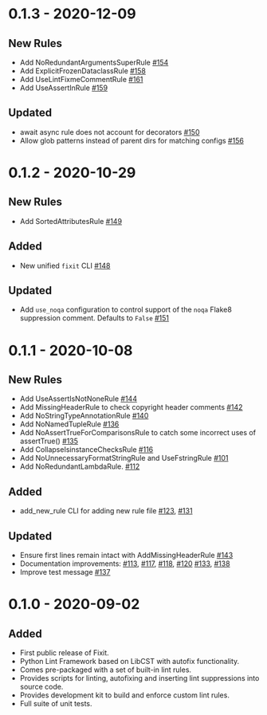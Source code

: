 # 0.1.3 - 2020-12-09

## New Rules
- Add NoRedundantArgumentsSuperRule [#154](https://github.com/Instagram/Fixit/pull/154)
- Add ExplicitFrozenDataclassRule [#158](https://github.com/Instagram/Fixit/pull/158)
- Add UseLintFixmeCommentRule [#161](https://github.com/Instagram/Fixit/pull/161)
- Add UseAssertInRule [#159](https://github.com/Instagram/Fixit/pull/159)

## Updated
- await async rule does not account for decorators [#150](https://github.com/Instagram/Fixit/pull/150)
- Allow glob patterns instead of parent dirs for matching configs [#156](https://github.com/Instagram/Fixit/pull/156)

# 0.1.2 - 2020-10-29

## New Rules
- Add SortedAttributesRule [#149](https://github.com/Instagram/Fixit/pull/149)

## Added
- New unified `fixit` CLI [#148](https://github.com/Instagram/Fixit/pull/148)

## Updated
- Add `use_noqa` configuration to control support of the `noqa` Flake8 suppression comment. Defaults to `False` [#151](https://github.com/Instagram/Fixit/pull/151)

# 0.1.1 - 2020-10-08

## New Rules
- Add UseAssertIsNotNoneRule [#144](https://github.com/Instagram/Fixit/pull/144)
- Add MissingHeaderRule to check copyright header comments [#142](https://github.com/Instagram/Fixit/pull/142)
- Add NoStringTypeAnnotationRule [#140](https://github.com/Instagram/Fixit/pull/140)
- Add NoNamedTupleRule [#136](https://github.com/Instagram/Fixit/pull/136)
- Add NoAssertTrueForComparisonsRule to catch some incorrect uses of assertTrue() [#135](https://github.com/Instagram/Fixit/pull/135)
- Add CollapseIsinstanceChecksRule [#116](https://github.com/Instagram/Fixit/pull/116)
- Add NoUnnecessaryFormatStringRule and UseFstringRule [#101](https://github.com/Instagram/Fixit/pull/101)
- Add NoRedundantLambdaRule. [#112](https://github.com/Instagram/Fixit/pull/112)

## Added
- add_new_rule CLI for adding new rule file [#123](https://github.com/Instagram/Fixit/pull/123), [#131](https://github.com/Instagram/Fixit/pull/131)

## Updated
- Ensure first lines remain intact with AddMissingHeaderRule [#143](https://github.com/Instagram/Fixit/pull/143)
- Documentation improvements: [#113](https://github.com/Instagram/Fixit/pull/113), [#117](https://github.com/Instagram/Fixit/pull/117),
[#118](https://github.com/Instagram/Fixit/pull/118), [#120](https://github.com/Instagram/Fixit/pull/120)
[#133](https://github.com/Instagram/Fixit/pull/133), [#138](https://github.com/Instagram/Fixit/pull/138)
- Improve test message [#137](https://github.com/Instagram/Fixit/pull/137)

# 0.1.0 - 2020-09-02

## Added

 - First public release of Fixit.
 - Python Lint Framework based on LibCST with autofix functionality.
 - Comes pre-packaged with a set of built-in lint rules.
 - Provides scripts for linting, autofixing and inserting lint suppressions into source code.
 - Provides development kit to build and enforce custom lint rules.
 - Full suite of unit tests.
